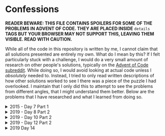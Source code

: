 # Confessions

**READER BEWARE: THIS FILE CONTAINS SPOILERS FOR SOME OF THE PROBLEMS IN ADVENT OF CODE.
THEY ARE PLACED INSIDE** `details` **TAGS BUT YOUR BROWSER MAY NOT SUPPORT THIS, LEAVING THEM VISIBLE.
READ WITH CAUTION.**

While all of the code in this repository is written by me, I cannot claim that all solutions presented are entirely my own.
What do I mean by this?
If I felt particularly stuck with a challenge, I would do a very small amount of research on other people's solutions, typically on the [Advent of Code subreddit](https://old.reddit.com/r/adventofcode).
While doing so, I would avoid looking at actual code unless I *absolutely* needed to.
Instead, I tried to only read written descriptions of how other solutions worked to see I there was a piece of the puzzle I had overlooked.
I maintain that I only did this to attempt to see the problems from different angles, that I might understand them better.
Below are the problems that I have researched and what I learned from doing so.

<details>
	<summary>2015 - Day 7 Part 1</summary>
	My first major leap in progress came after I realised I could use a similar approach for this problem as I did for 2019 Day 6.
	After I implemented the hash in Ruby I ran the program, but it seemed to be taking longer than it should.
	I suspected that I was dealing with circular dependencies, as the input data is essentially a directional graph.
	I was very frustrated at this and decided to search for answers when I came across the old Daily Solutions Megathread on the subreddit.
	There I learned that after calculating a wire's value, I could replace the expression to calculate the value in the hash with the expression's result.
	I implemented this and it worked.
	After doing some more research after the fact, it seems that I was not the only person who ran into this problem.
</details>

<details>
	<summary>2019 - Day 8 Part 2</summary>
	I intially found this problem to be worded problematically, as the phrase <q cite="https://adventofcode.com/2019/day/8">What message is produced after decoding your image?</q> is somewhat vague.
	This question does not give any sort of indication as to what kind of message is being sent.
	One could only infer that it could fit in a black-and-white bitmap of size 25x6.
	This lack of information made it troublesome to debug my solution.
	I was confident that the process I had devised would work, but I wasn't getting anything meaningful when I ran my code.
	After checking the subreddit, I saw some example outputs and realised what the problem was.
	The height of the example solutions I saw was 6, which was also stated in the problem description.
	However, I declared the height to be 8 in my code.
	I changed this to 6 and the output was much more legible, as well as providing the correct solution.
</details>

<details>
	<summary>2019 - Day 10 Part 2</summary>
	I tired looking at a lot of clues for this one, but none of them were able to help me.
	Out of desperation, I eventually tried changing the index offset to be calculated from `Math::PI` instead of `Math::PI/2`.
	I found this unusual, since in the standard was of measuring angles in mathematics, 'straight up' or 0 degrees in the puzzle *should* be equal to half-pi radians.
	A short while later, I realised my function for calculating angles was incorrect.
	I was calling the `Math.atan2` method by passing the `x` value before the `y` value.
	There were two things wrong with this.
	The first is that `Math.atan2` takes the `y` value <em>before</em> the `x` value.
	The second was that, because the program exists in a space with an inverted y-axis, the y value needed to be negated for the formula to work.
	I made these changes and changed the offset angle back to `Math::PI / 2` and it worked.
</details>

<details>
	<summary>2019 - Day 12 Part 2</summary>
	Many people had trouble with this day, myself included.
	I did not figure out the LCM trick own my own, though my approach before I learned it was along the same lines.
	I also wondered if my input's answer was simply too large to compute, so I downloaded someone else's solution to see if there was a feasable answer; there was.
	I eventually figured out the two parts of keeping track of previous states of the axes.
	The first was to simply compare the first and last elements of the array, leaving the period as the size of the array minus one.
	The second was to store hashes of the states of positions AND velocities.
	Overall, I looked up more than I'm proud to admit for this challenge and feel unworthy of its star.
</details>

<details>
	<summary>2019 Day 14</summary>
	GG.

	When I first saw this problem, I had no idea how to approach it.
	Almost two hours later I was still clueless.
	It was at this point I suspected I had been defeated.
</details>

